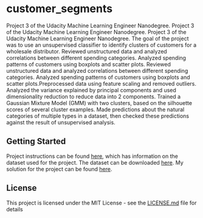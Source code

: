 # customer_segments
Project 3 of the Udacity Machine Learning Engineer Nanodegree. Project 3 of the Udacity Machine Learning 
Engineer Nanodegree. Project 3 of the Udacity Machine Learning Engineer Nanodegree. The goal of the project 
was to use an unsupervised classifier to identify clusters of customers for a wholesale distributor. 
Reviewed unstructured data and analyzed correlations between different spending categories. Analyzed spending 
patterns of customers using boxplots and scatter plots. Reviewed unstructured data and analyzed correlations between 
different spending categories. Analyzed spending patterns of customers using boxplots and scatter plots.Preprocessed data
using feature scaling and removed outliers. Analyzed the variance explained by principal components and used dimensionality 
reduction to reduce data into 2 components. Trained a Gaussian Mixture Model (GMM) with two clusters, based on the silhouette 
scores of several cluster examples. Made predictions about the natural categories of multiple types in a dataset, then checked 
these predictions against the result of unsupervised analysis.

## Getting Started
Project instructions can be found [here](https://github.com/jason-osajima/customer_segments/blob/master/project_instructions.md),
which has information on the dataset used for the project. The dataset can be downloaded [here](https://github.com/jason-osajima/customer_segments/blob/master/customers.csv). 
My solution for the project can be found [here](https://github.com/jason-osajima/customer_segments/blob/master/customer_segments.ipynb).

## License

This project is licensed under the MIT License - see the [LICENSE.md](LICENSE.md) file for details
